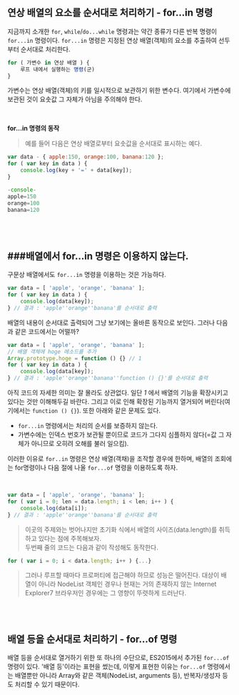 ## 연상 배열의 요소를 순서대로 처리하기 - for...in 명령
지금까지 소개한 `for`, `while`/`do...while` 명령과는 약간 종류가 다른 반복 명령이 `for...in` 명령이다. `for...in` 명령은 지정된 연상 배열(객체)의 요소를 추출하여 선두부터 순서대로 처리한다.

```javascript
for ( 가변수 in 연상 배열 ) {
	루프 내에서 실행하는 명령(군)
}
```

가변수는 연상 배열(객체)의 키를 일시적으로 보관하기 위한 변수다. 여기에서 가변수에 보관된 것이 요솟값 그 자체가 아님을 주의해야 한다.

<br/>

**for...in 명령의 동작**
>예를 들어 다음은 연상 배열로부터 요솟값을 순서대로 표시하는 예다.

```javascript
var data - { apple:150, orange:100, banana:120 };
for ( var key in data ) {
	console.log(key + '=' + data[key]);
}

-console-
apple=150
orange=100
banana=120
```

<br/><br/>
###배열에서 for...in 명령은 이용하지 않는다.
---
구문상 배열에서도 `for...in` 명령을 이용하는 것은 가능하다. 

```javascript
var data = [ 'apple', 'orange', 'banana' ];
for ( var key in data ) {
	console.log(data[key]);
} // 결과 : 'apple''orange''banana'를 순서대로 출력
```

배열의 내용이 순서대로 출력되어 그냥 보기에는 올바른 동작으로 보인다. 그러나 다음과 같은 코드에서는 어떨까?

```javascript
var data = [ 'apple', 'orange', 'banana' ];
// 배열 객체에 hoge 메소드를 추가
Array.prototype.hoge = function () {} // 1
for ( var key in data ) {
	console.log(data[key]);
} // 결과 : 'apple''orange''banana''function () {}'를 순서대로 출력
```

아직 코드의 자세한 의미는 잘 몰라도 상관없다. 일단 *1* 에서 배열의 기능을 확장시키고 있다는 것만 이해해두길 바란다. 그리고 이로 인해 확장된 기능까지 열거되어 버린다(여기에서는 `function () {}`). 또한 아래와 같은 문제도 있다.

- `for...in` 명령에서는 처리의 순서를 보증하지 않는다.
- 가변수에는 인덱스 번호가 보관될 뿐이므로 코드가 그다지 심플하지 않다(=값 그 자체가 아니므로 오히려 오해를 불러 일으킴).

이러한 이유로 `for..in` 명령은 연상 배열(객채)을 조작할 경우에 한하며, 배열의 조회에는 for명령이나 다음 절에 나올 `for...of` 명령을 이용하도록 하자.

<br/>

```javascript
var data = [ 'apple', 'orange', 'banana' ];
for ( var i = 0; len = data.length; i < len; i++ ) {
	console.log(data[i]);
} // 결과 : 'apple''orange''banana'를 순서대로 출력
```

>이곳의 주제와는 벗어나지만 초기화 식에서 배열의 사이즈(data.length)를 취득하고 있다는 점에 주목해보자. <br/>
>두번째 줄의 코드는 다음과 같이 작성해도 동작한다.

```javascript
for ( var i = 0; i < data.length; i++ ) {...}
```

>그러나 루프할 때마다 프로퍼티에 접근해야 하므로 성능은 떨어진다. 대상이 배열이 아니라 NodeList 객체인 경우나 현재는 거의 존재하지 않는 Internet Explorer7 브라우저인 경우에는 그 영향이 뚜렷하게 드러난다.


<br/><br/>

## 배열 등을 순서대로 처리하기 - for...of 명령
배열 등을 순서대로 열거하기 위한 또 하나의 수단으로, ES2015에서 추가된 `for...of` 명령이 있다. '배열 등'이라는 표현을 썼는데, 이렇게 표현한 이유는 `for...of` 명령에서는 배열뿐만 아니라 Array와 같은 객체(NodeList, arguments 등), 반복자/생성자 등도 처리할 수 있기 때문이다.